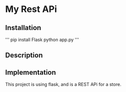# My Rest APi

## Installation


'''
pip install Flask
python app.py
'''




## Description


## Implementation


This project is using flask, and is a REST APi for a store.
